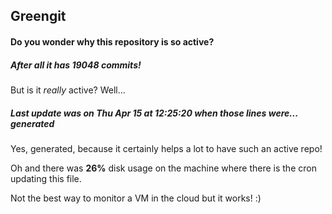 ## Greengit

#### Do you wonder why this repository is so active?

##### After all it has 19048 commits!

But is it *really* active? Well...

##### Last update was on Thu Apr 15 at 12:25:20 when those lines were... generated

Yes, generated, because it certainly helps a lot to have such an active repo!

Oh and there was **26%** disk usage on the machine
where there is the cron updating this file.

Not the best way to monitor a VM in the cloud but it works! :)
